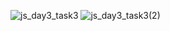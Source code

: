 ![js_day3_task3](https://github.com/SwanyCastle/oz_be_class/assets/49240318/f146b22d-4b05-4e5e-9fd5-3e2a064cecc4)
![js_day3_task3(2)](https://github.com/SwanyCastle/oz_be_class/assets/49240318/3a132410-53bd-4484-ba07-12ce2b7232d7)
